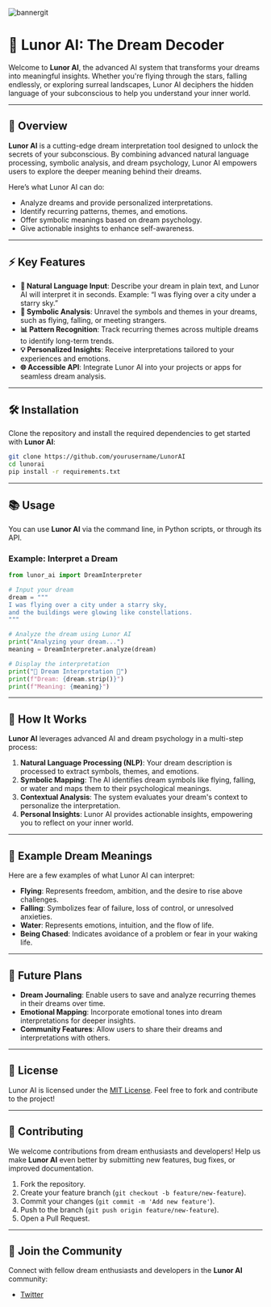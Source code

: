 ![bannergit](https://github.com/user-attachments/assets/f15b2ec9-deec-42b8-bced-7f2b10f02833)

# 🌙 Lunor AI: The Dream Decoder  

Welcome to **Lunor AI**, the advanced AI system that transforms your dreams into meaningful insights. Whether you're flying through the stars, falling endlessly, or exploring surreal landscapes, Lunor AI deciphers the hidden language of your subconscious to help you understand your inner world.

---

## 🚀 Overview  

**Lunor AI** is a cutting-edge dream interpretation tool designed to unlock the secrets of your subconscious. By combining advanced natural language processing, symbolic analysis, and dream psychology, Lunor AI empowers users to explore the deeper meaning behind their dreams.  

Here’s what Lunor AI can do:  

- Analyze dreams and provide personalized interpretations.  
- Identify recurring patterns, themes, and emotions.  
- Offer symbolic meanings based on dream psychology.  
- Give actionable insights to enhance self-awareness.  

---

## ⚡ Key Features  

- **📝 Natural Language Input**: Describe your dream in plain text, and Lunor AI will interpret it in seconds. Example: “I was flying over a city under a starry sky.”  
- **🌌 Symbolic Analysis**: Unravel the symbols and themes in your dreams, such as flying, falling, or meeting strangers.  
- **📊 Pattern Recognition**: Track recurring themes across multiple dreams to identify long-term trends.  
- **💡 Personalized Insights**: Receive interpretations tailored to your experiences and emotions.  
- **🌐 Accessible API**: Integrate Lunor AI into your projects or apps for seamless dream analysis.  

---

## 🛠️ Installation  

Clone the repository and install the required dependencies to get started with **Lunor AI**:  

```bash
git clone https://github.com/yourusername/LunorAI
cd lunorai
pip install -r requirements.txt
```  

---

## 📚 Usage  

You can use **Lunor AI** via the command line, in Python scripts, or through its API.  

### Example: Interpret a Dream  

```python
from lunor_ai import DreamInterpreter

# Input your dream
dream = """
I was flying over a city under a starry sky,
and the buildings were glowing like constellations.
"""

# Analyze the dream using Lunor AI
print("Analyzing your dream...")
meaning = DreamInterpreter.analyze(dream)

# Display the interpretation
print("🌙 Dream Interpretation 🌙")
print(f"Dream: {dream.strip()}")
print(f"Meaning: {meaning}")
```  

---

## 📖 How It Works  

**Lunor AI** leverages advanced AI and dream psychology in a multi-step process:  

1. **Natural Language Processing (NLP)**: Your dream description is processed to extract symbols, themes, and emotions.  
2. **Symbolic Mapping**: The AI identifies dream symbols like flying, falling, or water and maps them to their psychological meanings.  
3. **Contextual Analysis**: The system evaluates your dream's context to personalize the interpretation.  
4. **Personal Insights**: Lunor AI provides actionable insights, empowering you to reflect on your inner world.  

---

## 🌟 Example Dream Meanings  

Here are a few examples of what Lunor AI can interpret:  

- **Flying**: Represents freedom, ambition, and the desire to rise above challenges.  
- **Falling**: Symbolizes fear of failure, loss of control, or unresolved anxieties.  
- **Water**: Represents emotions, intuition, and the flow of life.  
- **Being Chased**: Indicates avoidance of a problem or fear in your waking life.  

---

## 🔮 Future Plans  

- **Dream Journaling**: Enable users to save and analyze recurring themes in their dreams over time.  
- **Emotional Mapping**: Incorporate emotional tones into dream interpretations for deeper insights.  
- **Community Features**: Allow users to share their dreams and interpretations with others.  

---

## 📝 License  

Lunor AI is licensed under the [MIT License](LICENSE). Feel free to fork and contribute to the project!  

---

## 🌌 Contributing  

We welcome contributions from dream enthusiasts and developers! Help us make **Lunor AI** even better by submitting new features, bug fixes, or improved documentation.  

1. Fork the repository.  
2. Create your feature branch (`git checkout -b feature/new-feature`).  
3. Commit your changes (`git commit -m 'Add new feature'`).  
4. Push to the branch (`git push origin feature/new-feature`).  
5. Open a Pull Request.  

---

## 🌙 Join the Community  

Connect with fellow dream enthusiasts and developers in the **Lunor AI** community:  

- [Twitter](https://x.com/ailunor)
